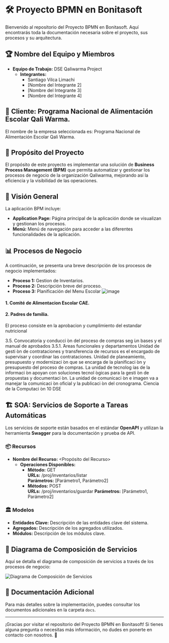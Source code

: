 # 🛠️ Proyecto BPMN en Bonitasoft

Bienvenido al repositorio del Proyecto BPMN en Bonitasoft. Aquí encontrarás toda la documentación necesaria sobre el proyecto, sus procesos y su arquitectura. 

## 🏆 Nombre del Equipo y Miembros

- **Equipo de Trabajo:** DSE Qaliwarma Project
  - **Integrantes:**
    - Santiago Vilca Limachi
    - [Nombre del Integrante 2]
    - [Nombre del Integrante 3]
    - [Nombre del Integrante 4]

## 🏢 Cliente: Programa Nacional de Alimentación Escolar Qali Warma.

El nombre de la empresa seleccionada es: Programa Nacional de Alimentación Escolar Qali Warma.

## 🎯 Propósito del Proyecto

El propósito de este proyecto es implementar una solución de **Business Process Management (BPM)** que permita automatizar y gestionar los procesos de negocio de la organización Qaliwarma, mejorando así la eficiencia y la visibilidad de las operaciones.

## 🌟 Visión General

La aplicación BPM incluye:

- **Application Page:** Página principal de la aplicación donde se visualizan y gestionan los procesos.
- **Menú:** Menú de navegación para acceder a las diferentes funcionalidades de la aplicación.

## 📊 Procesos de Negocio

A continuación, se presenta una breve descripción de los procesos de negocio implementados:

- **Proceso 1:** Gestion de Inventarios.
- **Proceso 2:** Descripción breve del proceso.
- **Proceso 3:** Planificación del Menu Escolar
  ![image](https://github.com/user-attachments/assets/96cc98a3-fb87-4b1b-a044-a1010205c0a7)
  
#### 1. Comité de Alimentacion Escolar CAE. 

#### 2. Padres de familia.
  
 El proceso consiste en la aprobacion y cumplimiento del estandar nutricional
 

3.5. Convocatoria y conducci ́on del proceso de compras seg ́un bases y el manual
de aprobados
3.5.1.  ́Areas funcionales y departamentos
Unidad de gesti ́on de contrataciones y transferencia de recursos es el encargado de supervisar y
coordinar las contrataciones.
Unidad de planeamiento, presupuesto y modernizaci ́on que se encarga de la planificaci ́on y
presupuesto del proceso de compras.
La unidad de tecnolog ́ıas de la informaci ́on apoyan con soluciones tecnol ́ogicas para la gesti ́on
de propuestas y documentaci ́on.
La unidad de comunicaci ́on e imagen va a manejar la comunicaci ́on oficial y la publicaci ́on del
cronograma.
Ciencia de la Computaci ́on 10 DSE


## 🏗️ SOA: Servicios de Soporte a Tareas Automáticas

Los servicios de soporte están basados en el estándar **OpenAPI** y utilizan la herramienta **Swagger** para la documentación y prueba de API.

### 📦 Recursos

- **Nombre del Recurso:** <Propósito del Recurso>
  - **Operaciones Disponibles:**
    - **Método:** GET  
      **URLs:** /proj/inventarios/listar  
      **Parámetros:** [Parámetro1, Parámetro2]
    - **Métodos:** POST  
      **URLs:** /proj/inventarios/guardar
      **Parámetros:** [Parámetro1, Parámetro2]

### 🏛️ Modelos

- **Entidades Clave:** Descripción de las entidades clave del sistema.
- **Agregados:** Descripción de los agregados utilizados.
- **Módulos:** Descripción de los módulos clave.

## 🔄 Diagrama de Composición de Servicios

Aquí se detalla el diagrama de composición de servicios a través de los procesos de negocio:

![Diagrama de Composición de Servicios](ruta/al/diagrama.png)

## 📄 Documentación Adicional

Para más detalles sobre la implementación, puedes consultar los documentos adicionales en la carpeta `docs`.

---

¡Gracias por visitar el repositorio del Proyecto BPMN en Bonitasoft! Si tienes alguna pregunta o necesitas más información, no dudes en ponerte en contacto con nosotros. 🚀
